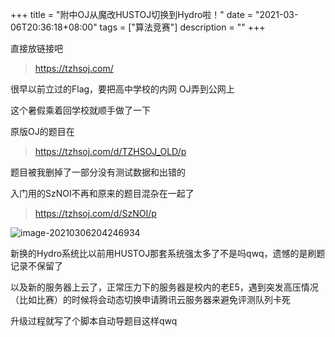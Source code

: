 +++
title = "附中OJ从魔改HUSTOJ切换到Hydro啦！"
date = "2021-03-06T20:36:18+08:00"
tags = ["算法竞赛"]
description = ""
+++


直接放链接吧

> https://tzhsoj.com/

很早以前立过的Flag，要把高中学校的内网 OJ弄到公网上

这个暑假乘着回学校就顺手做了一下

原版OJ的题目在

> https://tzhsoj.com/d/TZHSOJ_OLD/p

题目被我删掉了一部分没有测试数据和出错的

入门用的SzNOI不再和原来的题目混杂在一起了

> https://tzhsoj.com/d/SzNOI/p

![image-20210306204246934](https://cdn.jsdelivr.net/gh/Spacelessd/picBed/image-20210306204246934.png)

新换的Hydro系统比以前用HUSTOJ那套系统强太多了不是吗qwq，遗憾的是刷题记录不保留了

以及新的服务器上云了，正常压力下的服务器是校内的老E5，遇到突发高压情况（比如比赛）的时候将会动态切换申请腾讯云服务器来避免评测队列卡死

升级过程就写了个脚本自动导题目这样qwq